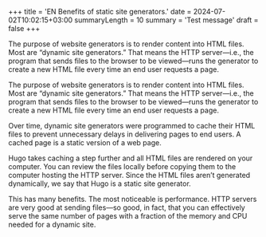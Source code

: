 +++
title = 'EN Benefits of static site generators.'
date = 2024-07-02T10:02:15+03:00
summaryLength = 10
summary = 'Test message'
draft = false
+++

The purpose of website generators is to render content into HTML files. Most are “dynamic site generators.” That means the HTTP server—i.e., the program that sends files to the browser to be viewed—runs the generator to create a new HTML file every time an end user requests a page.

The purpose of website generators is to render content into HTML files. Most are “dynamic site generators.” That means the HTTP server—i.e., the program that sends files to the browser to be viewed—runs the generator to create a new HTML file every time an end user requests a page.

<!--more-->

Over time, dynamic site generators were programmed to cache their HTML files to prevent unnecessary delays in delivering pages to end users. A cached page is a static version of a web page.

Hugo takes caching a step further and all HTML files are rendered on your computer. You can review the files locally before copying them to the computer hosting the HTTP server. Since the HTML files aren’t generated dynamically, we say that Hugo is a static site generator.

This has many benefits. The most noticeable is performance. HTTP servers are very good at sending files—so good, in fact, that you can effectively serve the same number of pages with a fraction of the memory and CPU needed for a dynamic site.